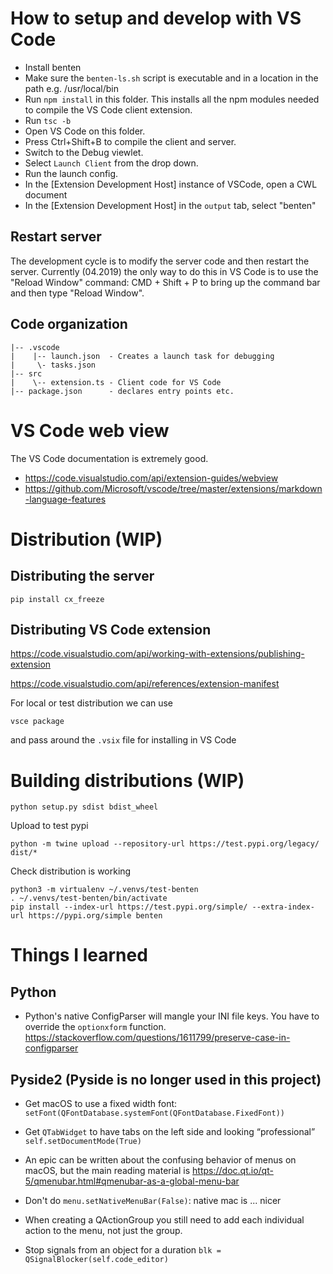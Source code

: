 # How to setup and develop with VS Code

- Install benten
- Make sure the `benten-ls.sh` script is executable and in a location in the path
  e.g. /usr/local/bin
- Run `npm install` in this folder. This installs all the npm modules needed to
  compile the VS Code client extension.
- Run `tsc -b`
- Open VS Code on this folder.
- Press Ctrl+Shift+B to compile the client and server.
- Switch to the Debug viewlet.
- Select `Launch Client` from the drop down.
- Run the launch config.
- In the [Extension Development Host] instance of VSCode, open a CWL document
- In the [Extension Development Host] in the `output` tab, select "benten"


## Restart server

The development cycle is to modify the server code and then restart the server. 
Currently (04.2019) the only way to do this in VS Code is to use the 
"Reload Window" command:
CMD + Shift + P to bring up the command bar and then type "Reload Window".

## Code organization

```
|-- .vscode
|    |-- launch.json  - Creates a launch task for debugging
|     \- tasks.json
|-- src
|    \-- extension.ts - Client code for VS Code
|-- package.json      - declares entry points etc.
```

# VS Code web view

The VS Code documentation is extremely good.

- https://code.visualstudio.com/api/extension-guides/webview
- https://github.com/Microsoft/vscode/tree/master/extensions/markdown-language-features




# Distribution (WIP)

## Distributing the server
```
pip install cx_freeze
```

## Distributing VS Code extension

https://code.visualstudio.com/api/working-with-extensions/publishing-extension

https://code.visualstudio.com/api/references/extension-manifest

For local or test distribution we can use 
```
vsce package
```
and pass around the `.vsix` file for installing in VS Code



# Building distributions (WIP)

```
python setup.py sdist bdist_wheel
```

Upload to test pypi
```
python -m twine upload --repository-url https://test.pypi.org/legacy/ dist/*
```


Check distribution is working
```
python3 -m virtualenv ~/.venvs/test-benten
. ~/.venvs/test-benten/bin/activate
pip install --index-url https://test.pypi.org/simple/ --extra-index-url https://pypi.org/simple benten
```


# Things I learned

## Python

- Python's native ConfigParser will mangle your INI file keys. You have to override the
  `optionxform` function.
  https://stackoverflow.com/questions/1611799/preserve-case-in-configparser


## Pyside2 (Pyside is no longer used in this project)

- Get macOS to use a fixed width font:
  `setFont(QFontDatabase.systemFont(QFontDatabase.FixedFont))`

- Get `QTabWidget` to have tabs on the left side and looking “professional”
  `self.setDocumentMode(True)`

- An epic can be written about the confusing behavior of menus on macOS, but
  the main reading material is https://doc.qt.io/qt-5/qmenubar.html#qmenubar-as-a-global-menu-bar

- Don't do `menu.setNativeMenuBar(False)`: native mac is ... nicer

- When creating a QActionGroup you still need to add each individual action to the menu,
  not just the group.

- Stop signals from an object for a duration
  `blk = QSignalBlocker(self.code_editor)`